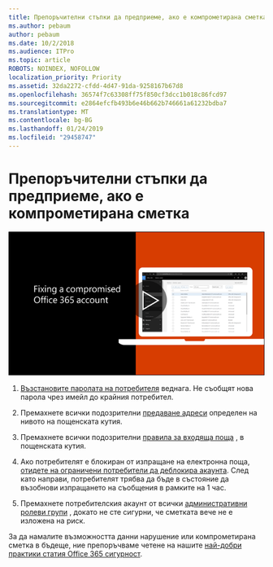 ```yaml
---
title: Препоръчителни стъпки да предприеме, ако е компрометирана сметка
ms.author: pebaum
author: pebaum
ms.date: 10/2/2018
ms.audience: ITPro
ms.topic: article
ROBOTS: NOINDEX, NOFOLLOW
localization_priority: Priority
ms.assetid: 32da2272-cfdd-4d47-91da-9258167b67d8
ms.openlocfilehash: 36574f7c63308ff75f850cf3dcc1b018c86fcd97
ms.sourcegitcommit: e2864efcfb493b6e46b662b746661a61232bdba7
ms.translationtype: MT
ms.contentlocale: bg-BG
ms.lasthandoff: 01/24/2019
ms.locfileid: "29458747"
---
```

# <a name="recommended-steps-to-take-if-an-account-is-compromised"></a>Препоръчителни стъпки да предприеме, ако е компрометирана сметка

[![Определяне на компрометирана сметка на Office 365](media/797f355b-22a1-468e-91a4-a9d5bc45b19a.png)](https://www.microsoft.com/videoplayer/embed/RE2jvOb?pid=ocpVideo0-innerdiv-oneplayer&amp;postJsllMsg=true&amp;maskLevel=20&amp;autoplay=true)
  
1. [Възстановите паролата на потребителя](https://support.office.com/article/7a5d073b-7fae-4aa5-8f96-9ecd041aba9c) веднага. Не съобщят нова парола чрез имейл до крайния потребител. 
    
2. Премахнете всички подозрителни [предаване адреси](https://support.office.com/article/ab5eb117-0f22-4fa7-a662-3a6bdb0add74) определен на нивото на пощенската кутия. 
    
3. Премахнете всички подозрителни [правила за входяща поща](https://support.office.com/article/1433E3A0-7FB0-4999-B536-50E05CB67FED) , в пощенската кутия. 
    
4. Ако потребителят е блокиран от изпращане на електронна поща, [отидете на ограничени потребители да деблокира акаунта](https://protection.office.com/?hash=/restrictedusers). След като направи, потребителят трябва да бъде в състояние да възобнови изпращането на съобщения в рамките на 1 час.
    
5. Премахнете потребителския акаунт от всички [административни ролеви групи](https://support.office.com/article/eac4d046-1afd-4f1a-85fc-8219c79e1504) , докато не сте сигурни, че сметката вече не е изложена на риск. 
    
За да намалите възможността данни нарушение или компрометирана сметка в бъдеще, ние препоръчваме четене на нашите [най-добри практики статия Office 365 сигурност](https://support.office.com/article/9295e396-e53d-49b9-ae9b-0b5828cdedc3).
  


